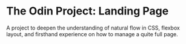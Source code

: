 # The Odin Project: Landing Page

A project to deepen the understanding of natural flow in CSS, flexbox layout, and firsthand experience on how to manage a quite full page.
